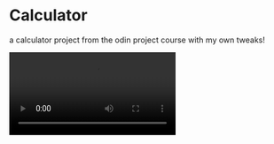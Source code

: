 # Calculator
a calculator project from the odin project course with my own tweaks!

 <video><source src="/img/video.mp4"><video>